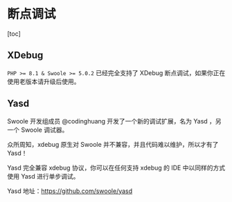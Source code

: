 # 断点调试

[toc]

## XDebug

`PHP >= 8.1 & Swoole >= 5.0.2` 已经完全支持了 XDebug 断点调试，如果你正在使用老版本请升级后使用。

## Yasd

Swoole 开发组成员 @codinghuang 开发了一个新的调试扩展，名为 Yasd ，另一个 Swoole 调试器。

众所周知，xdebug 原生对 Swoole 并不兼容，并且代码难以维护，所以才有了 Yasd！

Yasd 完全兼容 xdebug 协议，你可以在任何支持 xdebug 的 IDE 中以同样的方式使用 Yasd 进行单步调试。

Yasd 地址：<https://github.com/swoole/yasd>

